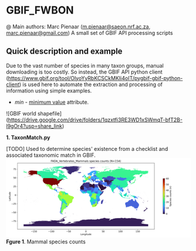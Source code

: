 # GBIF_FWBON
@ Main authors: Marc Pienaar (m.pienaar@saeon.nrf.ac.za, marc.pienaar@gmail.com)
A small set of GBIF API processing scripts

Quick description and example
-----------------
Due to the vast number of species in many taxon groups, manual downloading is too costly. So instead, the GBIF API python client (https://www.gbif.org/tool/OlyoYyRbKCSCkMKIi4oIT/pygbif-gbif-python-client) is used here to automate the extraction and processing of information using simple examples.  
* *min* - [minimum value](https://developer.mozilla.org/en-US/docs/Web/HTML/Attributes/min) attribute.

![GBIF world shapefile] (https://drive.google.com/drive/folders/1qzxtfi3RE3WD1xSWmqT-bfT2B-l9gOr4?usp=share_link)


**1. TaxonMatch.py**

[TODO]
Used to determine species' existence from a checklist and associated taxonomic match in GBIF.
![Screenshot](DATA/Maps/GBIF_FADA_Vertebrates_Mammals/GBIF_FADA_Vertebrates_Mammals_species_world_log2.png)
**Fgure 1**. Mammal species counts 



